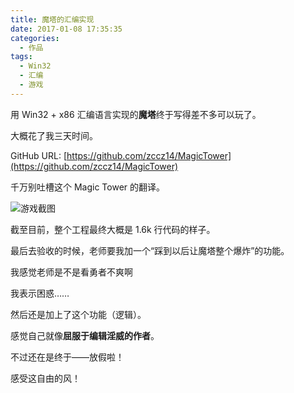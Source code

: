 ```yaml
---
title: 魔塔的汇编实现
date: 2017-01-08 17:35:35
categories:
  - 作品
tags:
  - Win32
  - 汇编
  - 游戏
---
```


用 Win32 + x86 汇编语言实现的**魔塔**终于写得差不多可以玩了。

大概花了我三天时间。

GitHub URL: [https://github.com/zccz14/MagicTower](https://github.com/zccz14/MagicTower)

千万别吐槽这个 Magic Tower 的翻译。

![游戏截图](https://zccz14.github.io/images/MagicTower01.png)

<!--more-->

截至目前，整个工程最终大概是 1.6k 行代码的样子。

最后去验收的时候，老师要我加一个“踩到以后让魔塔整个爆炸”的功能。

我感觉老师是不是看勇者不爽啊

我表示困惑……

然后还是加上了这个功能（逻辑）。

感觉自己就像**屈服于编辑淫威的作者**。



不过还在是终于——放假啦！

感受这自由的风！
